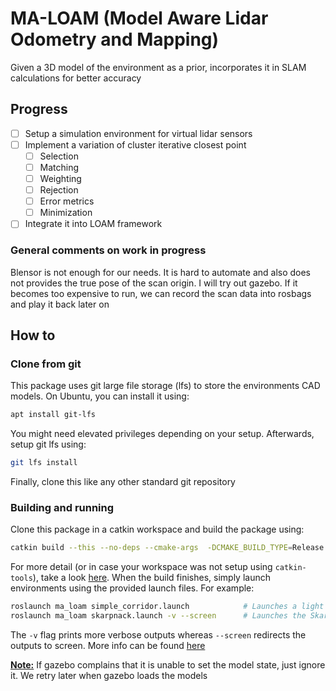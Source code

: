 # MA-LOAM (Model Aware Lidar Odometry and Mapping)

Given a 3D model of the environment as a prior, incorporates it in SLAM calculations for better accuracy

## Progress

- [ ] Setup a simulation environment for virtual lidar sensors
- [ ] Implement a variation of cluster iterative closest point
    - [ ] Selection
    - [ ] Matching
    - [ ] Weighting
    - [ ] Rejection
    - [ ] Error metrics
    - [ ] Minimization
- [ ] Integrate it into LOAM framework

### General comments on work in progress

Blensor is not enough for our needs. It is hard to automate and also does not provides the true pose of the scan origin. I will try out gazebo. If it becomes too expensive to run, we can record the scan data into rosbags and play it back later on

## How to

### Clone from git

This package uses git large file storage (lfs) to store the environments CAD models. On Ubuntu, you can install it using:

```bash
apt install git-lfs
```

You might need elevated privileges depending on your setup. Afterwards, setup git lfs using:

```bash
git lfs install
```

Finally, clone this like any other standard git repository

### Building and running 

Clone this package in a catkin workspace and build the package using:

```bash
catkin build --this --no-deps --cmake-args  -DCMAKE_BUILD_TYPE=Release
```

For more detail (or in case your workspace was not setup using `catkin-tools`), take a look [here](https://answers.ros.org/question/54178/how-to-build-just-one-package-using-catkin_make/). When the build finishes, simply launch environments using the provided launch files. For example:

```bash
roslaunch ma_loam simple_corridor.launch            # Launches a light weight corridor model
roslaunch ma_loam skarpnack.launch -v --screen      # Launches the Skarpnack station model
```

The `-v` flag prints more verbose outputs whereas `--screen` redirects the outputs to screen. More info can be found [here](https://wiki.ros.org/roslaunch/Commandline%20Tools) 

<ins>**Note:**</ins> If gazebo complains that it is unable to set the model state, just ignore it. We retry later when gazebo loads the models
